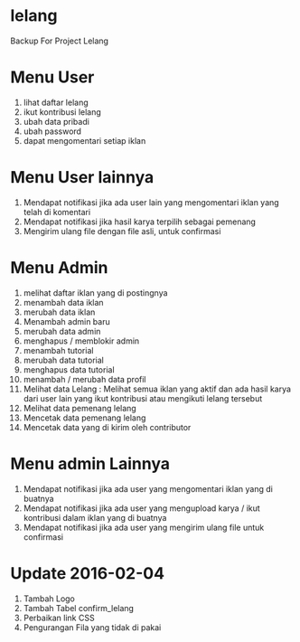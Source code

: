 # lelang
Backup For Project Lelang

# Menu User
1. lihat daftar lelang
2. ikut kontribusi lelang
3. ubah data pribadi
4. ubah password
5. dapat mengomentari setiap iklan

# Menu User lainnya
1. Mendapat notifikasi jika ada user lain yang mengomentari iklan yang telah di komentari
2. Mendapat notifikasi jika hasil karya terpilih sebagai pemenang
3. Mengirim ulang file dengan file asli, untuk confirmasi

# Menu Admin
1. melihat daftar iklan yang di postingnya
2. menambah data iklan
3. merubah data iklan
4. Menambah admin baru
5. merubah data admin
6. menghapus / memblokir admin
7. menambah tutorial
8. merubah data tutorial
9. menghapus data tutorial
10. menambah / merubah data profil
11. Melihat data Lelang : Melihat semua iklan yang aktif dan ada hasil karya dari user lain yang ikut kontribusi atau mengikuti lelang tersebut
12. Melihat data pemenang lelang
13. Mencetak data pemenang lelang
14. Mencetak data yang di kirim oleh contributor


# Menu admin Lainnya
1. Mendapat notifikasi jika ada user yang mengomentari iklan yang di buatnya
2. Mendapat notifikasi jika ada user yang mengupload karya / ikut kontribusi dalam iklan yang di buatnya
3. Mendapat notifikasi jika ada user yang mengirim ulang file untuk confirmasi


# Update 2016-02-04
1. Tambah Logo
2. Tambah Tabel confirm_lelang
3. Perbaikan link CSS
4. Pengurangan Fila yang tidak di pakai
